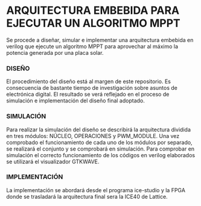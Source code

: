# ARQUITECTURA EMBEBIDA PARA EJECUTAR UN ALGORITMO MPPT

Se procede a diseñar, simular e implementar una arquitectura embebida en verilog que ejecute un algoritmo MPPT para aprovechar al máximo la potencia generada por una placa solar.

### DISEÑO

El procedimiento del diseño está al margen de este repositorio. Es consecuencia de bastante tiempo de investigación sobre asuntos de electrónica digital. El resultado se verá reflejado en el proceso de simulación e implementación del diseño final adoptado.

### SIMULACIÓN

Para realizar la simulación del diseño se describirá la arquitectura dividida en tres módulos: NÚCLEO, OPERACIONES y PWM_MODULE.
Una vez comprobado el funcionamiento de cada uno de los módulos por separado, se realizará el conjunto y se comprobará en simulación.
Para comprobar en simulación el correcto funcionamiento de los códigos en verilog elaborados se utilizará el visualizador GTKWAVE.

### IMPLEMENTACIÓN

La implementación se abordará desde el programa ice-studio y la FPGA donde se trasladará la arquitectura final sera la ICE40 de Lattice.
